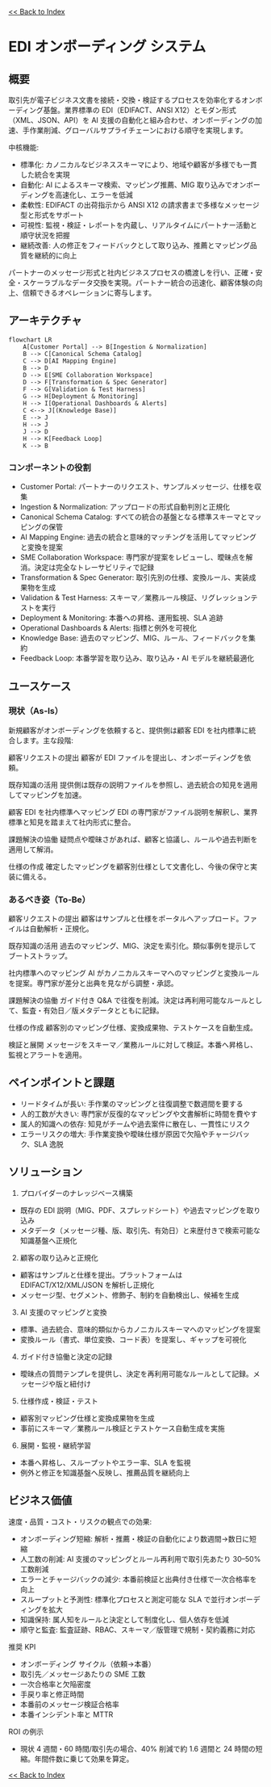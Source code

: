 [<< Back to Index](index-ja.html) 

# EDI オンボーディング システム

## 概要
取引先が電子ビジネス文書を接続・交換・検証するプロセスを効率化するオンボーディング基盤。業界標準の EDI（EDIFACT、ANSI X12）とモダン形式（XML、JSON、API）を AI 支援の自動化と組み合わせ、オンボーディングの加速、手作業削減、グローバルサプライチェーンにおける順守を実現します。

中核機能:

- 標準化: カノニカルなビジネススキーマにより、地域や顧客が多様でも一貫した統合を実現
- 自動化: AI によるスキーマ検索、マッピング推薦、MIG 取り込みでオンボーディングを高速化し、エラーを低減
- 柔軟性: EDIFACT の出荷指示から ANSI X12 の請求書まで多様なメッセージ型と形式をサポート
- 可視性: 監視・検証・レポートを内蔵し、リアルタイムにパートナー活動と順守状況を把握
- 継続改善: 人の修正をフィードバックとして取り込み、推薦とマッピング品質を継続的に向上

パートナーのメッセージ形式と社内ビジネスプロセスの橋渡しを行い、正確・安全・スケーラブルなデータ交換を実現。パートナー統合の迅速化、顧客体験の向上、信頼できるオペレーションに寄与します。

## アーキテクチャ

```mermaid
flowchart LR
	A[Customer Portal] --> B[Ingestion & Normalization]
	B --> C[Canonical Schema Catalog]
	C --> D[AI Mapping Engine]
	B --> D
	D --> E[SME Collaboration Workspace]
	D --> F[Transformation & Spec Generator]
	F --> G[Validation & Test Harness]
	G --> H[Deployment & Monitoring]
	H --> I[Operational Dashboards & Alerts]
	C <--> J[(Knowledge Base)]
	E --> J
	H --> J
	J --> D
	H --> K[Feedback Loop]
	K --> B
```

### コンポーネントの役割

- Customer Portal: パートナーのリクエスト、サンプルメッセージ、仕様を収集
- Ingestion & Normalization: アップロードの形式自動判別と正規化
- Canonical Schema Catalog: すべての統合の基盤となる標準スキーマとマッピングの保管
- AI Mapping Engine: 過去の統合と意味的マッチングを活用してマッピングと変換を提案
- SME Collaboration Workspace: 専門家が提案をレビューし、曖昧点を解消。決定は完全なトレーサビリティで記録
- Transformation & Spec Generator: 取引先別の仕様、変換ルール、実装成果物を生成
- Validation & Test Harness: スキーマ／業務ルール検証、リグレッションテストを実行
- Deployment & Monitoring: 本番への昇格、運用監視、SLA 追跡
- Operational Dashboards & Alerts: 指標と例外を可視化
- Knowledge Base: 過去のマッピング、MIG、ルール、フィードバックを集約
- Feedback Loop: 本番学習を取り込み、取り込み・AI モデルを継続最適化

## ユースケース

### 現状（As‑Is）
新規顧客がオンボーディングを依頼すると、提供側は顧客 EDI を社内標準に統合します。主な段階:

顧客リクエストの提出
顧客が EDI ファイルを提出し、オンボーディングを依頼。

既存知識の活用
提供側は既存の説明ファイルを参照し、過去統合の知見を適用してマッピングを加速。

顧客 EDI を社内標準へマッピング
EDI の専門家がファイル説明を解釈し、業界標準と知見を踏まえて社内形式に整合。

課題解決の協働
疑問点や曖昧さがあれば、顧客と協議し、ルールや過去判断を適用して解消。

仕様の作成
確定したマッピングを顧客別仕様として文書化し、今後の保守と実装に備える。

### あるべき姿（To‑Be）
顧客リクエストの提出
顧客はサンプルと仕様をポータルへアップロード。ファイルは自動解析・正規化。

既存知識の活用
過去のマッピング、MIG、決定を索引化。類似事例を提示してブートストラップ。

社内標準へのマッピング
AI がカノニカルスキーマへのマッピングと変換ルールを提案。専門家が差分と出典を見ながら調整・承認。

課題解決の協働
ガイド付き Q&A で往復を削減。決定は再利用可能なルールとして、監査・有効日／版メタデータとともに記録。

仕様の作成
顧客別のマッピング仕様、変換成果物、テストケースを自動生成。

検証と展開
メッセージをスキーマ／業務ルールに対して検証。本番へ昇格し、監視とアラートを適用。

## ペインポイントと課題

- リードタイムが長い: 手作業のマッピングと往復調整で数週間を要する
- 人的工数が大きい: 専門家が反復的なマッピングや文書解析に時間を費やす
- 属人的知識への依存: 知見がチームや過去案件に散在し、一貫性にリスク
- エラーリスクの増大: 手作業変換や曖昧仕様が原因で欠陥やチャージバック、SLA 逸脱


## ソリューション

1) プロバイダーのナレッジベース構築
- 既存の EDI 説明（MIG、PDF、スプレッドシート）や過去マッピングを取り込み
- メタデータ（メッセージ種、版、取引先、有効日）と来歴付きで検索可能な知識基盤へ正規化

2) 顧客の取り込みと正規化
- 顧客はサンプルと仕様を提出。プラットフォームは EDIFACT/X12/XML/JSON を解析し正規化
- メッセージ型、セグメント、修飾子、制約を自動検出し、候補を生成

3) AI 支援のマッピングと変換
- 標準、過去統合、意味的類似からカノニカルスキーマへのマッピングを提案
- 変換ルール（書式、単位変換、コード表）を提案し、ギャップを可視化

4) ガイド付き協働と決定の記録
- 曖昧点の質問テンプレを提供し、決定を再利用可能なルールとして記録。メッセージや版と紐付け

5) 仕様作成・検証・テスト
- 顧客別マッピング仕様と変換成果物を生成
- 事前にスキーマ／業務ルール検証とテストケース自動生成を実施

6) 展開・監視・継続学習
- 本番へ昇格し、スループットやエラー率、SLA を監視
- 例外と修正を知識基盤へ反映し、推薦品質を継続向上


## ビジネス価値

速度・品質・コスト・リスクの観点での効果:

- オンボーディング短縮: 解析・推薦・検証の自動化により数週間→数日に短縮
- 人工数の削減: AI 支援のマッピングとルール再利用で取引先あたり 30–50% 工数削減
- エラーとチャージバックの減少: 本番前検証と出典付き仕様で一次合格率を向上
- スループットと予測性: 標準化プロセスと測定可能な SLA で並行オンボーディングを拡大
- 知識保持: 属人知をルールと決定として制度化し、個人依存を低減
- 順守と監査: 監査証跡、RBAC、スキーマ／版管理で規制・契約義務に対応

推奨 KPI
- オンボーディング サイクル（依頼→本番）
- 取引先／メッセージあたりの SME 工数
- 一次合格率と欠陥密度
- 手戻り率と修正時間
- 本番前のメッセージ検証合格率
- 本番インシデント率と MTTR

ROI の例示
- 現状 4 週間・60 時間/取引先の場合、40% 削減で約 1.6 週間と 24 時間の短縮。年間件数に乗じて効果を算定。

[<< Back to Index](index.html) 

